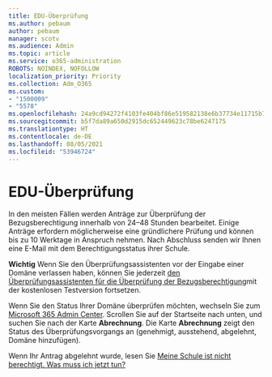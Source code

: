```yaml
---
title: EDU-Überprüfung
ms.author: pebaum
author: pebaum
manager: scotv
ms.audience: Admin
ms.topic: article
ms.service: o365-administration
ROBOTS: NOINDEX, NOFOLLOW
localization_priority: Priority
ms.collection: Adm_O365
ms.custom:
- "1500009"
- "5578"
ms.openlocfilehash: 24a9cd94272f4103fe404bf86e519582138e6b37734e11715b72ebcd2de9d5cb
ms.sourcegitcommit: b5f7da89a650d2915dc652449623c78be6247175
ms.translationtype: HT
ms.contentlocale: de-DE
ms.lasthandoff: 08/05/2021
ms.locfileid: "53946724"
---
```

# <a name="edu-verification"></a>EDU-Überprüfung

In den meisten Fällen werden Anträge zur Überprüfung der Bezugsberechtigung innerhalb von 24–48 Stunden bearbeitet. Einige Anträge erfordern möglicherweise eine gründlichere Prüfung und können bis zu 10 Werktage in Anspruch nehmen. Nach Abschluss senden wir Ihnen eine E-Mail mit dem Berechtigungsstatus ihrer Schule.

**Wichtig** Wenn Sie den Überprüfungsassistenten vor der Eingabe einer Domäne verlassen haben, können Sie jederzeit [den Überprüfungsassistenten für die Überprüfung der Bezugsberechtigung](https://go.microsoft.com/fwlink/p/?linkid=2135255)mit der kostenlosen Testversion fortsetzen.

Wenn Sie den Status Ihrer Domäne überprüfen möchten, wechseln Sie zum [Microsoft 365 Admin Center](https://go.microsoft.com/fwlink/p/?linkid=2024339). Scrollen Sie auf der Startseite nach unten, und suchen Sie nach der Karte **Abrechnung**. Die Karte **Abrechnung** zeigt den Status des Überprüfungsvorgangs an (genehmigt, ausstehend, abgelehnt, Domäne hinzufügen).

Wenn Ihr Antrag abgelehnt wurde, lesen Sie [Meine Schule ist nicht berechtigt. Was muss ich jetzt tun?](https://docs.microsoft.com/microsoft-365/commerce/subscriptions/verify-academic-eligibility#my-school-isnt-eligible-what-do-i-do-now)